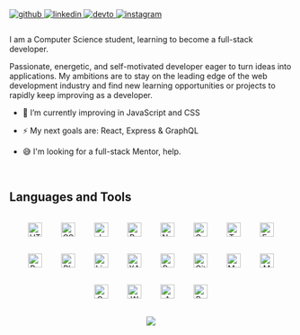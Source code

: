 <a href="https://github.com/aleksa-stojsic" target="_blank">
<img src=https://img.shields.io/badge/github-%2324292e.svg?&style=for-the-badge&logo=github&logoColor=white alt=github style="margin-bottom: 5px;" />
</a>
<a href="https://linkedin.com/in/aleksa-stojsic" target="_blank">
<img src=https://img.shields.io/badge/linkedin-%231E77B5.svg?&style=for-the-badge&logo=linkedin&logoColor=white alt=linkedin style="margin-bottom: 5px;" />
</a>
<a href="https://dev.to/aleksa_stojsic" target="_blank">
<img src=https://img.shields.io/badge/dev.to-%2308090A.svg?&style=for-the-badge&logo=dev.to&logoColor=white alt=devto style="margin-bottom: 5px;" />
</a>
<a href="https://instagram.com/aleksa.stojsic" target="_blank">
<img src=https://img.shields.io/badge/instagram-%23000000.svg?&style=for-the-badge&logo=instagram&logoColor=white alt=instagram style="margin-bottom: 5px;" />
</a>

###    
I am a Computer Science student, learning to become a full-stack developer.

Passionate, energetic, and self-motivated developer eager to turn ideas into applications. My ambitions are to stay on the leading edge of the web development industry and find new learning opportunities or projects to rapidly keep improving as a developer.

- 🌱 I’m currently improving in JavaScript and CSS  
  

- ⚡ My next goals are: React, Express & GraphQL  
  

- 😅 I'm looking for a full-stack Mentor, help.  


<br/>  


## Languages and Tools  
<div align="center">  
<img style="margin: 15px" src="https://profilinator.rishav.dev/skills-assets/html5-original-wordmark.svg" alt="HTML5" height="25" />  
<img style="margin: 15px" src="https://profilinator.rishav.dev/skills-assets/css3-original-wordmark.svg" alt="CSS3" height="25" />
<img style="margin: 15px" src="https://profilinator.rishav.dev/skills-assets/javascript-original.svg" alt="JavaScript" height="25" />  
<img style="margin: 15px" src="https://profilinator.rishav.dev/skills-assets/react-original-wordmark.svg" alt="React" height="25" />  
<img style="margin: 15px" src="https://profilinator.rishav.dev/skills-assets/nodejs-original-wordmark.svg" alt="Node.js" height="25" />
  <img style="margin: 15px" src="https://profilinator.rishav.dev/skills-assets/gatsby.png" alt="Gatsby" height="25" />
  <img style="margin: 15px" src="https://profilinator.rishav.dev/skills-assets/typescript-original.svg" alt="TypeScript" height="25" /> 
<img style="margin: 15px" src="https://profilinator.rishav.dev/skills-assets/express-original-wordmark.svg" alt="Express.js" height="25" /> 
  <img style="margin: 15px" src="https://profilinator.rishav.dev/skills-assets/bootstrap-plain.svg" alt="Bootstrap" height="25" /> 
<img style="margin: 15px" src="https://profilinator.rishav.dev/skills-assets/photoshop-plain.svg" alt="Photoshop" height="25" />     
<img style="margin: 15px" src="https://profilinator.rishav.dev/skills-assets/linux-original.svg" alt="Linux" height="25" />  
<img style="margin: 15px" src="https://profilinator.rishav.dev/skills-assets/xampp.png" alt="XAMPP" height="25" />  
<img style="margin: 15px" src="https://profilinator.rishav.dev/skills-assets/gnu_bash-icon.svg" alt="Bash" height="25" />  
<img style="margin: 15px" src="https://profilinator.rishav.dev/skills-assets/git-scm-icon.svg" alt="Git" height="25" />  
<img style="margin: 15px" src="https://profilinator.rishav.dev/skills-assets/mysql-original-wordmark.svg" alt="MySQL" height="25" />  
<img style="margin: 15px" src="https://profilinator.rishav.dev/skills-assets/mongodb-original-wordmark.svg" alt="MongoDB" height="25" />  
<img style="margin: 15px" src="https://profilinator.rishav.dev/skills-assets/graphql.png" alt="GraphQL" height="25" />  
<img style="margin: 15px" src="https://profilinator.rishav.dev/skills-assets/webpack-original.svg" alt="Webpack" height="25" />  
<img style="margin: 15px" src="https://profilinator.rishav.dev/skills-assets/amazonwebservices-original-wordmark.svg" alt="AWS" height="25" />  
<img style="margin: 15px" src="https://profilinator.rishav.dev/skills-assets/python-original.svg" alt="Python" height="25" />  
</div>  

<br/>  

<div align="center"><a href="https://www.buymeacoffee.com/aleksa" target="_blank" style="display: inline-block;"><img src="https://img.shields.io/badge/Donate-Buy%20Me%20A%20Coffee-orange.svg?style=flat-square"/></a></div>
